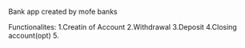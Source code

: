 Bank app created by mofe banks

Functionalites:
1.Creatin of Account
2.Withdrawal
3.Deposit
4.Closing account(opt)
5.